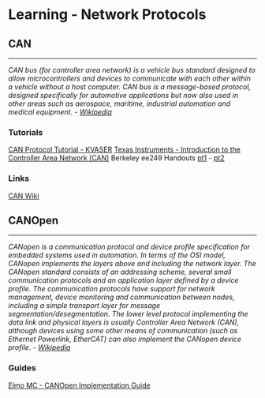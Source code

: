 # Learning - Network Protocols

## CAN
---

*CAN bus (for controller area network) is a vehicle bus standard designed to allow microcontrollers and devices to communicate with each other within a vehicle without a host computer.
CAN bus is a message-based protocol, designed specifically for automotive applications but now also used in other areas such as aerospace, maritime, industrial automation and medical equipment. - [Wikipedia](http://en.wikipedia.org/wiki/CANopen)*

### Tutorials

[CAN Protocol Tutorial - KVASER](http://www.kvaser.com/can-protocol-tutorial/)
[Texas Instruments - Introduction to the Controller Area Network (CAN)](http://www.ti.com/lit/an/sloa101a/sloa101a.pdf)
Berkeley ee249 Handouts [pt1](http://inst.cs.berkeley.edu/~ee249/fa08/Lectures/handout_canbus1.pdf) - [pt2](http://inst.cs.berkeley.edu/~ee249/fa08/Lectures/handout_canbus2.pdf)

### Links

[CAN Wiki](http://www.can-wiki.info/doku.php)

## CANOpen 
---

*CANopen is a communication protocol and device profile specification for embedded systems used in automation. In terms of the OSI model, CANopen implements the layers above and including the network layer. The CANopen standard consists of an addressing scheme, several small communication protocols and an application layer defined by a device profile. The communication protocols have support for network management, device monitoring and communication between nodes, including a simple transport layer for message segmentation/desegmentation. The lower level protocol implementing the data link and physical layers is usually Controller Area Network (CAN), although devices using some other means of communication (such as Ethernet Powerlink, EtherCAT) can also implement the CANopen device profile. - [Wikipedia](http://en.wikipedia.org/wiki/CANopen)*

### Guides

[Elmo MC - CANOpen Implementation Guide](http://www.elmomc.com/support/manuals/MAN-CAN301IG.pdf)
